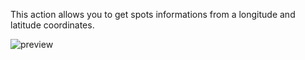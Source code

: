 This action allows you to get spots informations from a longitude and latitude coordinates.

![preview](/images/mapboxApi/actions/reverseGeocoding-en.png)